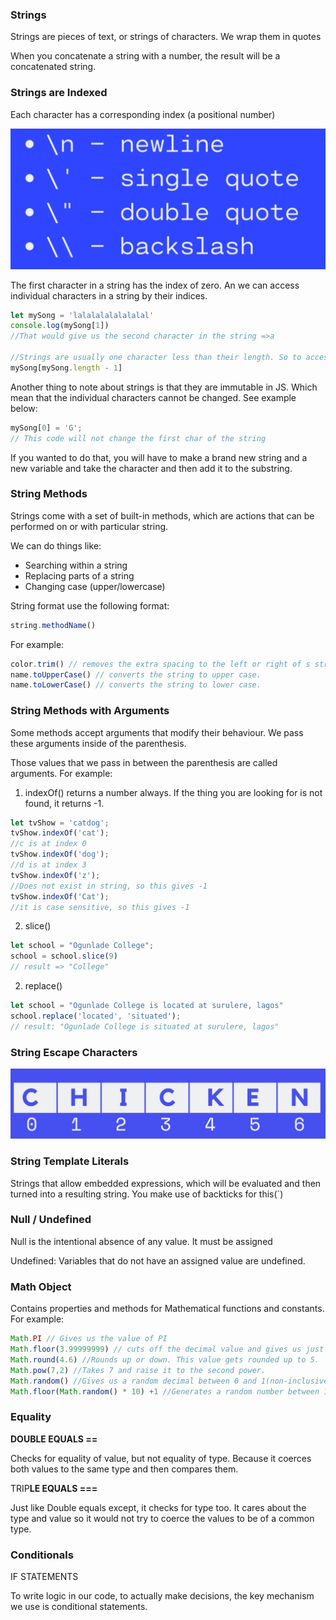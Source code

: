 ### Strings

Strings are pieces of text, or strings of characters. We wrap them in quotes

When you concatenate a string with a number, the result will be a concatenated string.

### Strings are Indexed

Each character has a corresponding index (a positional number)

![01.png](01.png)

The first character in a string has the index of zero. An we can access individual characters in a string by their indices. 

```jsx
let mySong = 'lalalalalalalalal'
console.log(mySong[1])
//That would give us the second character in the string =>a

//Strings are usually one character less than their length. So to access the last char, you will have to subtract 1
mySong[mySong.length - 1]
```

Another thing to note about strings is that they are immutable in JS. Which mean that the individual characters cannot be changed. See example below: 

```jsx
mySong[0] = 'G';
// This code will not change the first char of the string
```

If you wanted to do that, you will have to make a brand new string and a new variable and take the character and then add it to the substring. 

### String Methods

Strings come with a set of built-in methods, which are actions that can be performed on or with particular string.

We can do things like:

- Searching within a string
- Replacing parts of a string
- Changing case (upper/lowercase)

String format use the following format:

```jsx
string.methodName()
```

For example: 

```jsx
color.trim() // removes the extra spacing to the left or right of s string.
name.toUpperCase() // converts the string to upper case.
name.toLowerCase() // converts the string to lower case.
```

### String Methods with Arguments

Some methods accept arguments that modify their behaviour. We pass these arguments inside of the parenthesis.

Those values that we pass in between the parenthesis are called arguments. For example:

1. indexOf() returns a number always. If the thing you are looking for is not found, it returns -1.

```jsx
let tvShow = 'catdog';
tvShow.indexOf('cat');
//c is at index 0
tvShow.indexOf('dog');
//d is at index 3
tvShow.indexOf('z');
//Does not exist in string, so this gives -1
tvShow.indexOf('Cat');
//it is case sensitive, so this gives -1
```

2. slice()

```jsx
let school = "Ogunlade College";
school = school.slice(9)
// result => "College"
```

2. replace()

```jsx
let school = "Ogunlade College is located at surulere, lagos"
school.replace('located', 'situated');
// result: "Ogunlade College is situated at surulere, lagos"
```

### String Escape Characters

![string escape characters](02.png)

### String Template Literals

Strings that allow embedded expressions, which will be evaluated and then turned into a resulting string. You make use of backticks for this(`) 

### Null / Undefined

Null is the intentional absence of any value. It must be assigned

Undefined: Variables that do not have an assigned value are undefined. 

### Math Object

Contains properties and methods for Mathematical functions and constants. For example: 

```jsx
Math.PI // Gives us the value of PI
Math.floor(3.99999999) // cuts off the decimal value and gives us just 3.
Math.round(4.6) //Rounds up or down. This value gets rounded up to 5.
Math.pow(7,2) //Takes 7 and raise it to the second power.
Math.random() //Gives us a random decimal between 0 and 1(non-inclusive)
Math.floor(Math.random() * 10) +1 //Generates a random number between 1 and 10
```

### Equality

**DOUBLE EQUALS ==**

Checks for equality of value, but not equality of type. Because it coerces both values to the same type and then compares them.

TRIP**LE EQUALS ===**

Just like Double equals except, it checks for type too. It cares about the type and value so it would not try to coerce the values to be of a common type.

### Conditionals

IF STATEMENTS

To write logic in our code, to actually make decisions, the key mechanism we use is conditional statements.
